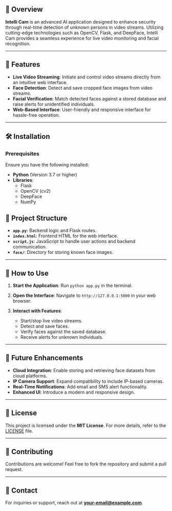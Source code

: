 ## 🚀 Overview
**Intelli Cam** is an advanced AI application designed to enhance security through real-time detection of unknown persons in video streams. Utilizing cutting-edge technologies such as OpenCV, Flask, and DeepFace, Intelli Cam provides a seamless experience for live video monitoring and facial recognition.

---

## 🌟 Features
- **Live Video Streaming**: Initiate and control video streams directly from an intuitive web interface.
- **Face Detection**: Detect and save cropped face images from video streams.
- **Facial Verification**: Match detected faces against a stored database and raise alerts for unidentified individuals.
- **Web-Based Interface**: User-friendly and responsive interface for hassle-free operation.

---

## 🛠️ Installation

### Prerequisites
Ensure you have the following installed:
- **Python** (Version 3.7 or higher)
- **Libraries**:
  - Flask
  - OpenCV (cv2)
  - DeepFace
  - NumPy


## 📂 Project Structure
- **`app.py`**: Backend logic and Flask routes.
- **`index.html`**: Frontend HTML for the web interface.
- **`script.js`**: JavaScript to handle user actions and backend communication.
- **`face/`**: Directory for storing known face images.

---

## 🎯 How to Use
1. **Start the Application**:
   Run `python app.py` in the terminal.

2. **Open the Interface**:
   Navigate to `http://127.0.0.1:5000` in your web browser.

3. **Interact with Features**:
   - Start/stop live video streams.
   - Detect and save faces.
   - Verify faces against the saved database.
   - Receive alerts for unknown individuals.

---

## 🚧 Future Enhancements
- **Cloud Integration**: Enable storing and retrieving face datasets from cloud platforms.
- **IP Camera Support**: Expand compatibility to include IP-based cameras.
- **Real-Time Notifications**: Add email and SMS alert functionality.
- **Enhanced UI**: Introduce a modern and responsive design.

---

## 📜 License
This project is licensed under the **MIT License**. For more details, refer to the [LICENSE](LICENSE) file.

---

## 🤝 Contributing
Contributions are welcome! Feel free to fork the repository and submit a pull request.

---

## 📧 Contact
For inquiries or support, reach out at **your-email@example.com**.

